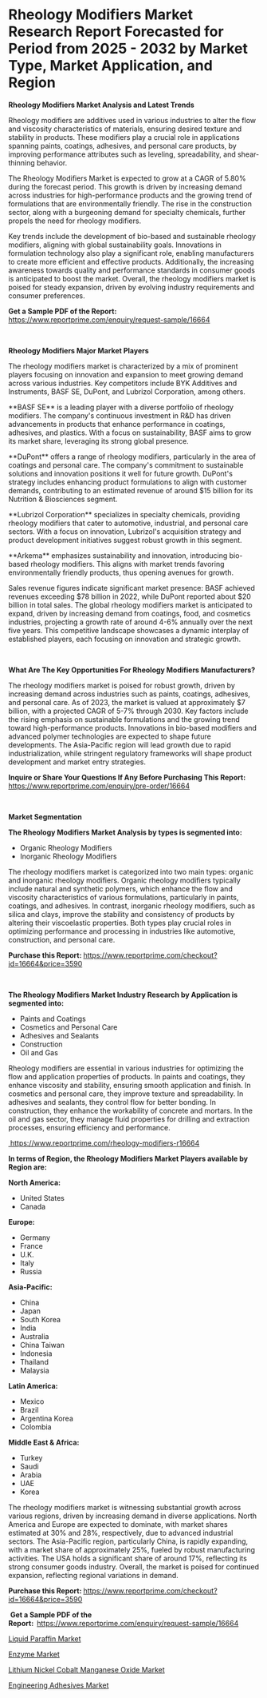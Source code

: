 <p><h1>Rheology Modifiers Market Research Report Forecasted for Period from 2025 -  2032 by Market Type, Market Application, and Region</h1></p><p><strong>Rheology Modifiers Market Analysis and Latest Trends</strong></p>
<p><p>Rheology modifiers are additives used in various industries to alter the flow and viscosity characteristics of materials, ensuring desired texture and stability in products. These modifiers play a crucial role in applications spanning paints, coatings, adhesives, and personal care products, by improving performance attributes such as leveling, spreadability, and shear-thinning behavior.</p><p>The Rheology Modifiers Market is expected to grow at a CAGR of 5.80% during the forecast period. This growth is driven by increasing demand across industries for high-performance products and the growing trend of formulations that are environmentally friendly. The rise in the construction sector, along with a burgeoning demand for specialty chemicals, further propels the need for rheology modifiers. </p><p>Key trends include the development of bio-based and sustainable rheology modifiers, aligning with global sustainability goals. Innovations in formulation technology also play a significant role, enabling manufacturers to create more efficient and effective products. Additionally, the increasing awareness towards quality and performance standards in consumer goods is anticipated to boost the market. Overall, the rheology modifiers market is poised for steady expansion, driven by evolving industry requirements and consumer preferences.</p></p>
<p><strong>Get a Sample PDF of the Report:&nbsp;</strong> <a href="https://www.reportprime.com/enquiry/request-sample/16664?utm_campaign=1840&utm_medium=2&utm_source=Github&utm_content=ia&utm_term=18032025&utm_id=rheology-modifiers">https://www.reportprime.com/enquiry/request-sample/16664</a></p>
<p>&nbsp;</p>
<p><strong>Rheology Modifiers Major Market Players</strong></p>
<p><p>The rheology modifiers market is characterized by a mix of prominent players focusing on innovation and expansion to meet growing demand across various industries. Key competitors include BYK Additives and Instruments, BASF SE, DuPont, and Lubrizol Corporation, among others.</p><p>**BASF SE** is a leading player with a diverse portfolio of rheology modifiers. The company's continuous investment in R&D has driven advancements in products that enhance performance in coatings, adhesives, and plastics. With a focus on sustainability, BASF aims to grow its market share, leveraging its strong global presence.</p><p>**DuPont** offers a range of rheology modifiers, particularly in the area of coatings and personal care. The company's commitment to sustainable solutions and innovation positions it well for future growth. DuPont's strategy includes enhancing product formulations to align with customer demands, contributing to an estimated revenue of around $15 billion for its Nutrition & Biosciences segment.</p><p>**Lubrizol Corporation** specializes in specialty chemicals, providing rheology modifiers that cater to automotive, industrial, and personal care sectors. With a focus on innovation, Lubrizol's acquisition strategy and product development initiatives suggest robust growth in this segment.</p><p>**Arkema** emphasizes sustainability and innovation, introducing bio-based rheology modifiers. This aligns with market trends favoring environmentally friendly products, thus opening avenues for growth.</p><p>Sales revenue figures indicate significant market presence: BASF achieved revenues exceeding $78 billion in 2022, while DuPont reported about $20 billion in total sales. The global rheology modifiers market is anticipated to expand, driven by increasing demand from coatings, food, and cosmetics industries, projecting a growth rate of around 4-6% annually over the next five years. This competitive landscape showcases a dynamic interplay of established players, each focusing on innovation and strategic growth.</p></p>
<p>&nbsp;</p>
<p><strong>What Are The Key Opportunities For Rheology Modifiers Manufacturers?</strong></p>
<p><p>The rheology modifiers market is poised for robust growth, driven by increasing demand across industries such as paints, coatings, adhesives, and personal care. As of 2023, the market is valued at approximately $7 billion, with a projected CAGR of 5-7% through 2030. Key factors include the rising emphasis on sustainable formulations and the growing trend toward high-performance products. Innovations in bio-based modifiers and advanced polymer technologies are expected to shape future developments. The Asia-Pacific region will lead growth due to rapid industrialization, while stringent regulatory frameworks will shape product development and market entry strategies.</p></p>
<p><strong>Inquire or Share Your Questions If Any Before Purchasing This Report:</strong> <a href="https://www.reportprime.com/enquiry/pre-order/16664?utm_campaign=1840&utm_medium=2&utm_source=Github&utm_content=ia&utm_term=18032025&utm_id=rheology-modifiers">https://www.reportprime.com/enquiry/pre-order/16664</a></p>
<p>&nbsp;</p>
<p><strong>Market Segmentation</strong></p>
<p><strong>The Rheology Modifiers Market Analysis by types is segmented into:</strong></p>
<p><ul><li>Organic Rheology Modifiers</li><li>Inorganic Rheology Modifiers</li></ul></p>
<p><p>The rheology modifiers market is categorized into two main types: organic and inorganic rheology modifiers. Organic rheology modifiers typically include natural and synthetic polymers, which enhance the flow and viscosity characteristics of various formulations, particularly in paints, coatings, and adhesives. In contrast, inorganic rheology modifiers, such as silica and clays, improve the stability and consistency of products by altering their viscoelastic properties. Both types play crucial roles in optimizing performance and processing in industries like automotive, construction, and personal care.</p></p>
<p><strong>Purchase this Report:&nbsp;</strong><a href="https://www.reportprime.com/checkout?id=16664&price=3590&utm_campaign=1840&utm_medium=2&utm_source=Github&utm_content=ia&utm_term=18032025&utm_id=rheology-modifiers">https://www.reportprime.com/checkout?id=16664&price=3590</a></p>
<p>&nbsp;</p>
<p><strong>The Rheology Modifiers Market Industry Research by Application is segmented into:</strong></p>
<p><ul><li>Paints and Coatings</li><li>Cosmetics and Personal Care</li><li>Adhesives and Sealants</li><li>Construction</li><li>Oil and Gas</li></ul></p>
<p><p>Rheology modifiers are essential in various industries for optimizing the flow and application properties of products. In paints and coatings, they enhance viscosity and stability, ensuring smooth application and finish. In cosmetics and personal care, they improve texture and spreadability. In adhesives and sealants, they control flow for better bonding. In construction, they enhance the workability of concrete and mortars. In the oil and gas sector, they manage fluid properties for drilling and extraction processes, ensuring efficiency and performance.</p></p>
<p><a href="https://www.reportprime.com/rheology-modifiers-r16664?utm_campaign=1840&utm_medium=2&utm_source=Github&utm_content=ia&utm_term=18032025&utm_id=rheology-modifiers">&nbsp;https://www.reportprime.com/rheology-modifiers-r16664</a></p>
<p><strong>In terms of Region, the Rheology Modifiers Market Players available by Region are:</strong></p>
<p>
    <p> <strong> North America: </strong>
        <ul>
            <li>United States</li>
            <li>Canada</li>
        </ul>
        </p> 
    <p> <strong> Europe: </strong>
        <ul>
            <li>Germany</li>
            <li>France</li>
            <li>U.K.</li>
            <li>Italy</li>
            <li>Russia</li>
        </ul>
        </p> 
    <p> <strong> Asia-Pacific: </strong>
        <ul>
            <li>China</li>
            <li>Japan</li>
            <li>South Korea</li>
            <li>India</li>
            <li>Australia</li>
            <li>China Taiwan</li>
            <li>Indonesia</li>
            <li>Thailand</li>
            <li>Malaysia</li>
        </ul>
        </p> 
    <p> <strong> Latin America: </strong>
        <ul>
            <li>Mexico</li>
            <li>Brazil</li>
            <li>Argentina Korea</li>
            <li>Colombia</li>
        </ul>
        </p> 
    <p> <strong> Middle East & Africa: </strong>
        <ul>
            <li>Turkey</li>
            <li>Saudi</li>
            <li>Arabia</li>
            <li>UAE</li>
            <li>Korea</li>
        </ul>
    </p>
    </p>
<p><p>The rheology modifiers market is witnessing substantial growth across various regions, driven by increasing demand in diverse applications. North America and Europe are expected to dominate, with market shares estimated at 30% and 28%, respectively, due to advanced industrial sectors. The Asia-Pacific region, particularly China, is rapidly expanding, with a market share of approximately 25%, fueled by robust manufacturing activities. The USA holds a significant share of around 17%, reflecting its strong consumer goods industry. Overall, the market is poised for continued expansion, reflecting regional variations in demand.</p></p>
<p><strong>Purchase this Report: </strong><a href="https://www.reportprime.com/checkout?id=16664&price=3590&utm_campaign=1840&utm_medium=2&utm_source=Github&utm_content=ia&utm_term=18032025&utm_id=rheology-modifiers">https://www.reportprime.com/checkout?id=16664&price=3590</a></p>
<p>&nbsp;<strong>Get a Sample PDF of the Report:&nbsp;&nbsp;</strong><a href="https://www.reportprime.com/enquiry/request-sample/16664?utm_campaign=1840&utm_medium=2&utm_source=Github&utm_content=ia&utm_term=18032025&utm_id=rheology-modifiers">https://www.reportprime.com/enquiry/request-sample/16664</a></p>
<p><strong></strong></p>
<p><p><a href="https://github.com/fahieraudau9/Market-Research-Report-List-1/blob/main/liquid-paraffin-market.md?utm_campaign=1840&utm_medium=2&utm_source=Github&utm_content=ia&utm_term=18032025&utm_id=rheology-modifiers">Liquid Paraffin Market</a></p><p><a href="https://github.com/vimar16th/Market-Research-Report-List-7/blob/main/enzyme-market.md?utm_campaign=1840&utm_medium=2&utm_source=Github&utm_content=ia&utm_term=18032025&utm_id=rheology-modifiers">Enzyme Market</a></p><p><a href="https://github.com/shiahbuyerin/Market-Research-Report-List-1/blob/main/lithium-nickel-cobalt-manganese-oxide-market.md?utm_campaign=1840&utm_medium=2&utm_source=Github&utm_content=ia&utm_term=18032025&utm_id=rheology-modifiers">Lithium Nickel Cobalt Manganese Oxide Market</a></p><p><a href="https://github.com/maikefelanc3/Market-Research-Report-List-1/blob/main/engineering-adhesives-market.md?utm_campaign=1840&utm_medium=2&utm_source=Github&utm_content=ia&utm_term=18032025&utm_id=rheology-modifiers">Engineering Adhesives Market</a></p></p>
